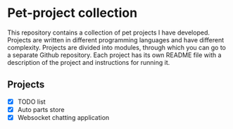 # Pet-project collection

This repository contains a collection of pet projects I have developed. Projects are written in different programming languages ​​and have different complexity. Projects are divided into modules, through which you can go to a separate Github repository. Each project has its own README file with a description of the project and instructions for running it.

## Projects

- [x] TODO list
- [x] Auto parts store 
- [x] Websocket chatting application